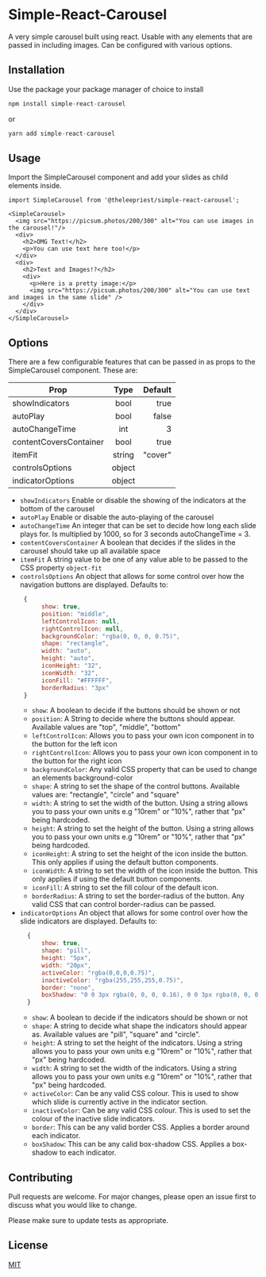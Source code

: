 # Simple-React-Carousel

A very simple carousel built using react. Usable with any elements that are passed in including images. Can be configured with various options.

## Installation

Use the package your package manager of choice to install

```javascript
npm install simple-react-carousel
```

or

```javascript
yarn add simple-react-carousel
```

## Usage

Import the SimpleCarousel component and add your slides as child elements inside.

```
import SimpleCarousel from '@theleepriest/simple-react-carousel';

<SimpleCarousel>
  <img src="https://picsum.photos/200/300" alt="You can use images in the carousel!"/>
  <div>
    <h2>OMG Text!</h2>
    <p>You can use text here too!</p>
  </div>
  <div>
    <h2>Text and Images!?</h2>
    <div>
      <p>Here is a pretty image:</p>
      <img src="https://picsum.photos/200/300" alt="You can use text and images in the same slide" />
    </div>
  </div>
</SimpleCarousel>
```

## Options

There are a few configurable features that can be passed in as props to the SimpleCarousel component. These are:

| Prop                   |  Type  | Default |
| ---------------------- | :----: | ------: |
| showIndicators         |  bool  |    true |
| autoPlay               |  bool  |   false |
| autoChangeTime         |  int   |       3 |
| contentCoversContainer |  bool  |    true |
| itemFit                | string | "cover" |
| controlsOptions        | object |         |
| indicatorOptions       | object |         |

- `showIndicators` Enable or disable the showing of the indicators at the bottom of the carousel
- `autoPlay` Enable or disable the auto-playing of the carousel
- `autoChangeTime` An integer that can be set to decide how long each slide plays for. Is multiplied by 1000, so for 3 seconds autoChangeTime = 3.
- `contentCoversContainer` A boolean that decides if the slides in the carousel should take up all available space
- `itemFit` A string value to be one of any value able to be passed to the CSS property `object-fit`
- `controlsOptions` An object that allows for some control over how the navigation buttons are displayed. Defaults to:
  ```javascript
   {
        show: true,
        position: "middle",
        leftControlIcon: null,
        rightControlIcon: null,
        backgroundColor: "rgba(0, 0, 0, 0.75)",
        shape: "rectangle",
        width: "auto",
        height: "auto",
        iconHeight: "32",
        iconWidth: "32",
        iconFill: "#FFFFFF",
        borderRadius: "3px"
   }
  ```
  - `show`: A boolean to decide if the buttons should be shown or not
  - `position`: A String to decide where the buttons should appear. Available values are "top", "middle", "bottom"
  - `leftControlIcon`: Allows you to pass your own icon component in to the button for the left icon
  - `rightControlIcon`: Allows you to pass your own icon component in to the button for the right icon
  - `backgroundColor`: Any valid CSS property that can be used to change an elements background-color
  - `shape`: A string to set the shape of the control buttons. Available values are: "rectangle", "circle" and "square"
  - `width`: A string to set the width of the button. Using a string allows you to pass your own units e.g "10rem" or "10%", rather that "px" being hardcoded.
  - `height`: A string to set the height of the button. Using a string allows you to pass your own units e.g "10rem" or "10%", rather that "px" being hardcoded.
  - `iconHeight`: A string to set the height of the icon inside the button. This only applies if using the default button components.
  - `iconWidth`: A string to set the width of the icon inside the button. This only applies if using the default button components.
  - `iconFill`: A string to set the fill colour of the default icon.
  - `borderRadius`: A string to set the border-radius of the button. Any valid CSS that can control border-radius can be passed.
- `indicatorOptions` An object that allows for some control over how the slide indicators are displayed. Defaults to:
  ```javascript
    {
        show: true,
        shape: "pill",
        height: "5px",
        width: "20px",
        activeColor: "rgba(0,0,0,0.75)",
        inactiveColor: "rgba(255,255,255,0.75)",
        border: "none",
        boxShadow: "0 0 3px rgba(0, 0, 0, 0.16), 0 0 3px rgba(0, 0, 0, 0.23)"
    }
  ```
  - `show`: A boolean to decide if the indicators should be shown or not
  - `shape`: A string to decide what shape the indicators should appear as. Available values are "pill", "square" and "circle".
  - `height`: A string to set the height of the indicators. Using a string allows you to pass your own units e.g "10rem" or "10%", rather that "px" being hardcoded.
  - `width`: A string to set the width of the indicators. Using a string allows you to pass your own units e.g "10rem" or "10%", rather that "px" being hardcoded.
  - `activeColor`: Can be any valid CSS colour. This is used to show which slide is currently active in the indicator section.
  - `inactiveColor`: Can be any valid CSS colour. This is used to set the colour of the inactive slide indicators.
  - `border`: This can be any valid border CSS. Applies a border around each indicator.
  - `boxShadow`: This can be any calid box-shadow CSS. Applies a box-shadow to each indicator.

## Contributing

Pull requests are welcome. For major changes, please open an issue first to discuss what you would like to change.

Please make sure to update tests as appropriate.

## License

[MIT](https://choosealicense.com/licenses/mit/)
